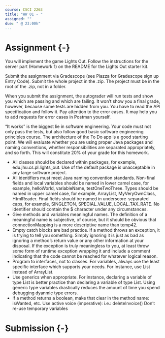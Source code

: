 ```yaml
---
course: CSCI 2263
title: "HW 01 - "
assigned: ""
due: " @ 23:00h"
...
```


# Assignment {-}

You will implement the game Lights Out. Follow the instructions for the server part (Homework 1) on the README for the Lights Out starter kit.

Submit the assignment via Gradescope (see Piazza for Gradescope sign up Entry Code). Submit the whole project in the .zip. The project must be in the root of the .zip, not in a folder.

When you submit the assignment, the autograder will run tests and show you which are passing and which are failing. It won’t show you a final grade, however, because some tests are hidden from you. You have to read the API specification and follow it. Pay attention to the error cases. It may help you to add requests for error cases in Postman yourself.

“It works” is the biggest lie in software engineering. Your code must not only pass the tests, but also follow good basic software engineering principles course. The architecture of the To Do app is a good starting point. We will evaluate whether you are using proper Java packages and naming conventions, whether responsibilities are separated appropriately, and so forth. This will constitute 20% of your grade for this homework.

* All classes should be declared within packages, for example, edu.jhu.cs.pl.lights_out. Use of the default package is unacceptable in any large software project.
* All identifiers must meet Java naming convention standards. Non-final fields and local variables should be named in lower camel case, for example, helloWorld, variableName, testOneTwoThree. Types should be named in upper camel case, for example, ArrayList, MyVeryOwnClass, HtmlReader. Final fields should be named in underscore-separated caps, for example, SINGLETON, SPECIAL_VALUE, LOCAL_TAX_RATE. No identifier should contain the $ character under any circumstances.
* Give methods and variables meaningful names. The definition of a meaningful name is subjective, of course, but it should be obvious that connectionMapping is a more descriptive name than temp42.
* Empty catch blocks are bad practice. If a method throws an exception, it is trying to tell you something. Simply ignoring it is just as bad as ignoring a method’s return value or any other information at your disposal. If the exception is truly meaningless to you, at least throw some form of runtime exception wrapping it and include a comment indicating that the code cannot be reached for whatever logical reason.
* Program to interfaces, not to classes. For variables, always use the least specific interface which supports your needs. For instance, use List instead of ArrayList.
* Use generics when appropriate. For instance, declaring a variable of type List<String> is better practice than declaring a variable of type List. Using generic type variables drastically reduces the amount of time you spend debugging dyanmic type errors.
* If a method returns a boolean, make that clear in the method name: isWanted, etc.
Use active voice (imperative): i.e.: deleteInvoice()
Don’t re-use temporary variables


# Submission {-}
